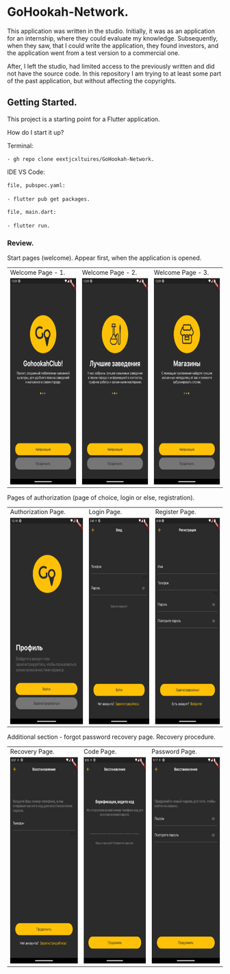 # GoHookah-Network.

This application was written in the studio. Initially, it was as an application for an internship, where they could evaluate my knowledge. Subsequently, when they saw, that I could write the application, they found investors, and the application went from a test version to a commercial one.

After, I left the studio, had limited access to the previously written and did not have the source code. In this repository I am trying to at least some part of the past application, but without affecting the copyrights.

## Getting Started.

This project is a starting point for a Flutter application.

How do I start it up?

Terminal:

```
- gh repo clone eextjcxltuires/GoHookah-Network.
```

IDE VS Code:

```
file, pubspec.yaml:

- flutter pub get packages.
```

```
file, main.dart:

- flutter run.
```

### Review.

Start pages (welcome). Appear first, when the application is opened.

<table>
  <tr>
    <td>Welcome Page - 1.</td>
    <td>Welcome Page - 2.</td>
    <td>Welcome Page - 3.</td>
  </tr>
  <tr>
    <td><img src="assets/result/welcome-page1.png" width=270 height=480></td>
    <td><img src="assets/result/welcome-page2.png" width=270 height=480></td>
    <td><img src="assets/result/welcome-page3.png" width=270 height=480></td>
  </tr>
 </table>

Pages of authorization (page of choice, login or else, registration).

<table>
  <tr>
    <td>Authorization Page.</td>
    <td>Login Page.</td>
    <td>Register Page.</td>
  </tr>
  <tr>
    <td><img src="assets/result/authorization-page.png" width=270 height=480></td>
    <td><img src="assets/result/login-page.png" width=270 height=480></td>
    <td><img src="assets/result/register-page.png" width=270 height=480></td>
  </tr>
 </table>

Additional section - forgot password recovery page. Recovery procedure.

<table>
  <tr>
    <td>Recovery Page.</td>
    <td>Code Page.</td>
    <td>Password Page.</td>
  </tr>
  <tr>
    <td><img src="assets/result/forgot-password-page.png" width=270 height=480></td>
    <td><img src="assets/result/code-page.png" width=270 height=480></td>
    <td><img src="assets/result/change-password-page.png" width=270 height=480></td>
  </tr>
 </table>
